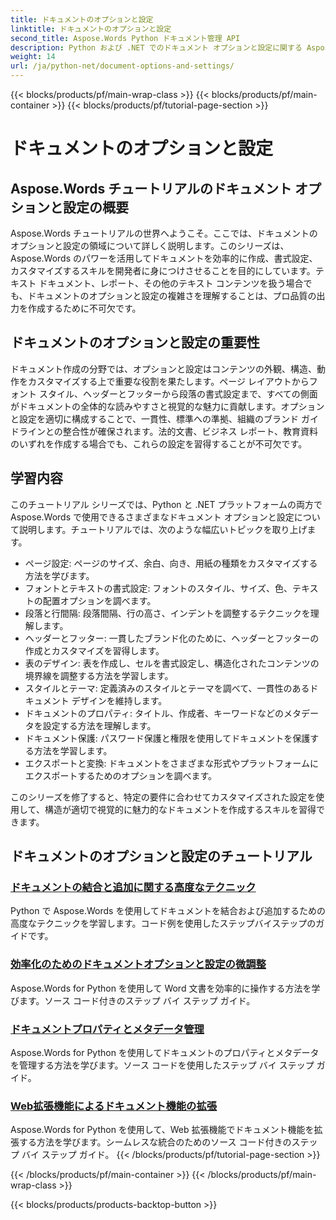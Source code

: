 ```yaml
---
title: ドキュメントのオプションと設定
linktitle: ドキュメントのオプションと設定
second_title: Aspose.Words Python ドキュメント管理 API
description: Python および .NET でのドキュメント オプションと設定に関する Aspose.Words チュートリアルをご覧ください。ステップ バイ ステップのガイダンスとソース コードの例を使用して、ドキュメントの作成と書式設定を最適化する方法を学習します。
weight: 14
url: /ja/python-net/document-options-and-settings/
---
```


{{< blocks/products/pf/main-wrap-class >}}
{{< blocks/products/pf/main-container >}}
{{< blocks/products/pf/tutorial-page-section >}}

# ドキュメントのオプションと設定


## Aspose.Words チュートリアルのドキュメント オプションと設定の概要

Aspose.Words チュートリアルの世界へようこそ。ここでは、ドキュメントのオプションと設定の領域について詳しく説明します。このシリーズは、Aspose.Words のパワーを活用してドキュメントを効率的に作成、書式設定、カスタマイズするスキルを開発者に身につけさせることを目的にしています。テキスト ドキュメント、レポート、その他のテキスト コンテンツを扱う場合でも、ドキュメントのオプションと設定の複雑さを理解することは、プロ品質の出力を作成するために不可欠です。

## ドキュメントのオプションと設定の重要性

ドキュメント作成の分野では、オプションと設定はコンテンツの外観、構造、動作をカスタマイズする上で重要な役割を果たします。ページ レイアウトからフォント スタイル、ヘッダーとフッターから段落の書式設定まで、すべての側面がドキュメントの全体的な読みやすさと視覚的な魅力に貢献します。オプションと設定を適切に構成することで、一貫性、標準への準拠、組織のブランド ガイドラインとの整合性が確保されます。法的文書、ビジネス レポート、教育資料のいずれを作成する場合でも、これらの設定を習得することが不可欠です。

## 学習内容

このチュートリアル シリーズでは、Python と .NET プラットフォームの両方で Aspose.Words で使用できるさまざまなドキュメント オプションと設定について説明します。チュートリアルでは、次のような幅広いトピックを取り上げます。

- ページ設定: ページのサイズ、余白、向き、用紙の種類をカスタマイズする方法を学びます。
- フォントとテキストの書式設定: フォントのスタイル、サイズ、色、テキストの配置オプションを調べます。
- 段落と行間隔: 段落間隔、行の高さ、インデントを調整するテクニックを理解します。
- ヘッダーとフッター: 一貫したブランド化のために、ヘッダーとフッターの作成とカスタマイズを習得します。
- 表のデザイン: 表を作成し、セルを書式設定し、構造化されたコンテンツの境界線を調整する方法を学習します。
- スタイルとテーマ: 定義済みのスタイルとテーマを調べて、一貫性のあるドキュメント デザインを維持します。
- ドキュメントのプロパティ: タイトル、作成者、キーワードなどのメタデータを設定する方法を理解します。
- ドキュメント保護: パスワード保護と権限を使用してドキュメントを保護する方法を学習します。
- エクスポートと変換: ドキュメントをさまざまな形式やプラットフォームにエクスポートするためのオプションを調べます。

このシリーズを修了すると、特定の要件に合わせてカスタマイズされた設定を使用して、構造が適切で視覚的に魅力的なドキュメントを作成するスキルを習得できます。

## ドキュメントのオプションと設定のチュートリアル
### [ドキュメントの結合と追加に関する高度なテクニック](./join-append-documents/)
Python で Aspose.Words を使用してドキュメントを結合および追加するための高度なテクニックを学習します。コード例を使用したステップバイステップのガイドです。
### [効率化のためのドキュメントオプションと設定の微調整](./manage-document-options-settings/)
Aspose.Words for Python を使用して Word 文書を効率的に操作する方法を学びます。ソース コード付きのステップ バイ ステップ ガイド。
### [ドキュメントプロパティとメタデータ管理](./document-properties-metadata/)
Aspose.Words for Python を使用してドキュメントのプロパティとメタデータを管理する方法を学びます。ソース コードを使用したステップ バイ ステップ ガイド。
### [Web拡張機能によるドキュメント機能の拡張](./document-functionality-web-extensions/)
Aspose.Words for Python を使用して、Web 拡張機能でドキュメント機能を拡張する方法を学びます。シームレスな統合のためのソース コード付きのステップ バイ ステップ ガイド。
{{< /blocks/products/pf/tutorial-page-section >}}

{{< /blocks/products/pf/main-container >}}
{{< /blocks/products/pf/main-wrap-class >}}

{{< blocks/products/products-backtop-button >}}
